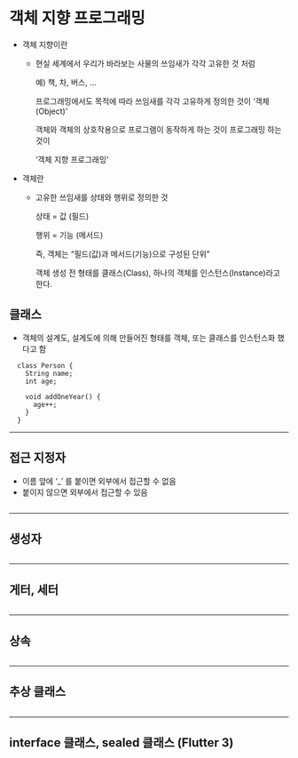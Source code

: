 # 객체 지향 프로그래밍
  - 객체 지향이란
    - 현실 세계에서 우리가 바라보는 사물의 쓰임새가 각각 고유한 것 처럼

      예) 책, 차, 버스, …

      프로그래밍에서도 목적에 따라 쓰임새를 각각 고유하게 정의한 것이 ‘객체(Object)’

      객체와 객체의 상호작용으로 프로그램이 동작하게 하는 것이 프로그래밍 하는 것이

      ‘객체 지향 프로그래밍’
  - 객체란
    - 고유한 쓰임새를 상태와 행위로 정의한 것

      상태 = 값 (필드)

      행위 = 기능 (메서드)

      즉, 객체는 “필드(값)과 메서드(기능)으로 구성된 단위”

      객체 생성 전 형태를 클래스(Class), 하나의 객체를 인스턴스(Instance)라고 한다.

## 클래스
  - 객체의 설계도, 설계도에 의해 만들어진 형태를 객체, 또는 클래스를 인스턴스화 했다고 함
  ```
    class Person {
      String name;
      int age;

      void addOneYear() {
        age++;
      }
    }
  ```
***
## 접근 지정자
  - 이름 앞에 ‘_’ 를 붙이면 외부에서 접근할 수 없음
  - 붙이지 않으면 외부에서 접근할 수 있음

  ```
  
  ```
***
## 생성자
  ```

  ```
***
## 게터, 세터
  ```

  ```
***
## 상속
  ```

  ```
***
## 추상 클래스
  ```

  ```
***
## interface 클래스, sealed 클래스 (Flutter 3)
  ```

  ```
